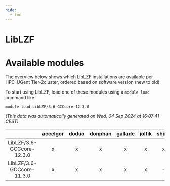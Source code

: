 ```yaml
---
hide:
  - toc
---
```


LibLZF
======

# Available modules


The overview below shows which LibLZF installations are available per HPC-UGent Tier-2cluster, ordered based on software version (new to old).

To start using LibLZF, load one of these modules using a `module load` command like:

```shell
module load LibLZF/3.6-GCCcore-12.3.0
```

*(This data was automatically generated on Wed, 04 Sep 2024 at 16:07:41 CEST)*  

| |accelgor|doduo|donphan|gallade|joltik|shinx|skitty|
| :---: | :---: | :---: | :---: | :---: | :---: | :---: | :---: |
|LibLZF/3.6-GCCcore-12.3.0|x|x|x|x|x|x|x|
|LibLZF/3.6-GCCcore-11.3.0|x|x|x|x|x|-|x|
